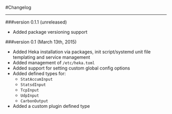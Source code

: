 #Changelog
- - -

###version 0.1.1 (unreleased)

* Added package versioning support

###version 0.1 (March 13th, 2015)

* Added Heka installation via packages, init script/systemd unit file templating and service management
* Added management of `/etc/heka.toml`
* Added support for setting custom global config options
* Added defined types for:
	* `StatAccumInput`
	* `StatsdInput`
	* `TcpInput`
	* `UdpInput`
	* `CarbonOutput`
* Added a custom plugin defined type